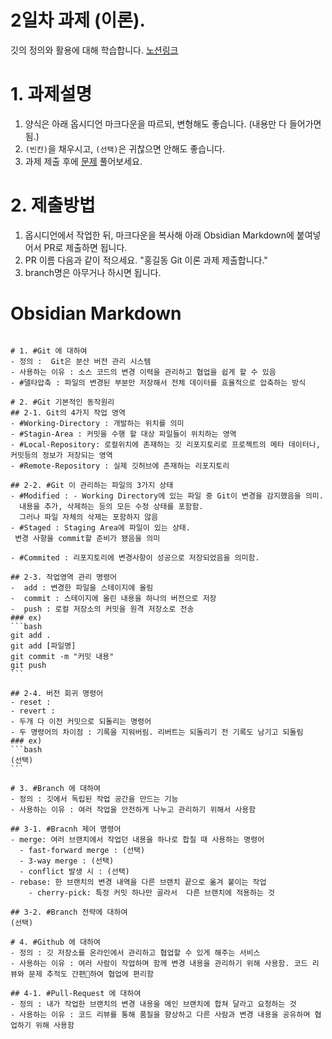 # 2일차 과제 (이론).
깃의 정의와 활용에 대해 학습합니다.
[노션링크](https://www.notion.so/2-Git-23cf70896ad4800ca386c727011bb4bb?source=copy_link)

# 1. 과제설명
1. 양식은 아래 옵시디언 마크다운을 따르되, 변형해도 좋습니다. (내용만 다 들어가면 됨.)
2. `(빈칸)`을 채우시고, `(선택)`은 귀찮으면 안해도 좋습니다.
3. 과제 제출 후에 [문제](https://docs.google.com/forms/d/e/1FAIpQLSeklBcDstK5lG2kO9t_PcJzchgGGf3mbIO6GZRqgY78qcoxDQ/viewform?usp=dialog) 풀어보세요.
 
# 2. 제출방법
1. 옵시디언에서 작업한 뒤, 마크다운을 복사해 아래 Obsidian Markdown에 붙여넣어서 PR로 제출하면 됩니다.
2. PR 이름 다음과 같이 적으세요. "홍길동 Git 이론 과제 제출합니다."
3. branch명은 아무거나 하시면 됩니다.

# Obsidian Markdown
````

# 1. #Git 에 대하여
- 정의 :  Git은 분산 버전 관리 시스템
- 사용하는 이유 : 소스 코드의 변경 이력을 관리하고 협업을 쉽게 할 수 있음
- #델타압축 : 파일의 변경된 부분만 저장해서 전체 데이터를 효율적으로 압축하는 방식

# 2. #Git 기본적인 동작원리
## 2-1. Git의 4가지 작업 영역
- #Working-Directory : 개발하는 위치를 의미
- #Stagin-Area : 커밋을 수행 할 대상 파일들이 위치하는 영역
- #Local-Repository: 로컬위치에 존재하는 깃 리포지토리로 프로젝트의 메타 데이터나, 커밋등의 정보가 저장되는 영역
- #Remote-Repository : 실제 깃허브에 존재하는 리포지토리

## 2-2. #Git 이 관리하는 파일의 3가지 상태
- #Modified : - Working Directory에 있는 파일 중 Git이 변경을 감지했음을 의미.
  내용을 추가, 삭제하는 등의 모든 수정 상태를 포함함.
  그러나 파일 자체의 삭제는 포함하지 않음
- #Staged : Staging Area에 파일이 있는 상태.
 변경 사항을 commit할 준비가 됐음을 의미
  
- #Commited : 리포지토리에 변경사항이 성공으로 저장되었음을 의미함.

## 2-3. 작업영역 관리 명령어
-  add : 변경한 파일을 스테이지에 올림
-  commit : 스테이지에 올린 내용을 하나의 버전으로 저장
-  push : 로컬 저장소의 커밋을 원격 저장소로 전송
### ex)
```bash
git add .
git add [파일명]
git commit -m "커밋 내용"
git push
```

## 2-4. 버전 회귀 명령어
- reset : 
- revert : 
- 두개 다 이전 커밋으로 되돌리는 명령어
- 두 명령어의 차이점 : 기록을 지워버림. 리버트는 되돌리기 전 기록도 남기고 되돌림
### ex)
```bash
(선택)
```

# 3. #Branch 에 대하여
- 정의 : 깃에서 독립된 작업 공간을 만드는 기능
- 사용하는 이유 : 여러 작업을 안전하게 나누고 관리하기 위해서 사용함

## 3-1. #Bracnh 제어 명령어
- merge: 여러 브랜치에서 작업던 내용을 하나로 합칠 때 사용하는 명령어
  - fast-forward merge : (선택)
  - 3-way merge : (선택)
  - conflict 발생 시 : (선택)
- rebase: 한 브랜치의 변경 내역을 다른 브랜치 끝으로 옮겨 붙이는 작업
	- cherry-pick: 특정 커밋 하나만 골라서  다른 브랜치에 적용하는 것

## 3-2. #Branch 전략에 대하여
(선택)

# 4. #Github 에 대하여
- 정의 : 깃 저장소를 온라인에서 관리하고 협업할 수 있게 해주는 서비스
- 사용하는 이유 : 여러 사람이 작업하며 함께 변경 내용을 관리하기 위해 사용함. 코드 리뷰와 문제 추적도 간편하여 협업에 편리함

## 4-1. #Pull-Request 에 대하여
- 정의 : 내가 작업한 브랜치의 변경 내용을 메인 브랜치에 합쳐 달라고 요청하는 것
- 사용하는 이유 : 코드 리뷰를 통해 품질을 향상하고 다른 사람과 변경 내용을 공유하며 협업하기 위해 사용함
